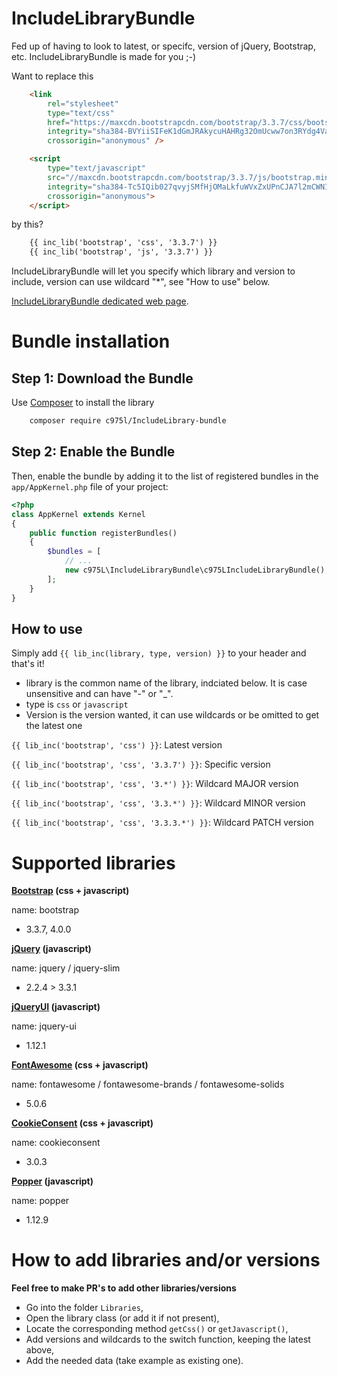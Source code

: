 IncludeLibraryBundle
====================

Fed up of having to look to latest, or specifc, version of jQuery, Bootstrap, etc. IncludeLibraryBundle is made for you ;-)

Want to replace this
```html
    <link
        rel="stylesheet"
        type="text/css"
        href="https://maxcdn.bootstrapcdn.com/bootstrap/3.3.7/css/bootstrap.min.css"
        integrity="sha384-BVYiiSIFeK1dGmJRAkycuHAHRg32OmUcww7on3RYdg4Va+PmSTsz/K68vbdEjh4u"
        crossorigin="anonymous" />

    <script
        type="text/javascript"
        src="//maxcdn.bootstrapcdn.com/bootstrap/3.3.7/js/bootstrap.min.js"
        integrity="sha384-Tc5IQib027qvyjSMfHjOMaLkfuWVxZxUPnCJA7l2mCWNIpG9mGCD8wGNIcPD7Txa"
        crossorigin="anonymous">
    </script>
```

by this?
```html
    {{ inc_lib('bootstrap', 'css', '3.3.7') }}
    {{ inc_lib('bootstrap', 'js', '3.3.7') }}
```

IncludeLibraryBundle will let you specify which library and version to include, version can use wildcard "*", see "How to use" below.

[IncludeLibraryBundle dedicated web page](https://975l.com/en/pages/include-library-bundle).

Bundle installation
===================

Step 1: Download the Bundle
---------------------------
Use [Composer](https://getcomposer.org) to install the library
```bash
    composer require c975l/IncludeLibrary-bundle
```

Step 2: Enable the Bundle
-------------------------
Then, enable the bundle by adding it to the list of registered bundles in the `app/AppKernel.php` file of your project:

```php
<?php
class AppKernel extends Kernel
{
    public function registerBundles()
    {
        $bundles = [
            // ...
            new c975L\IncludeLibraryBundle\c975LIncludeLibraryBundle(),
        ];
    }
}
```

How to use
----------
Simply add `{{ lib_inc(library, type, version) }}` to your header and that's it!
- library is the common name of the library, indciated below. It is case unsensitive and can have "-" or "_".
- type is `css` or `javascript`
- Version is the version wanted, it can use wildcards or be omitted to get the latest one

`{{ lib_inc('bootstrap', 'css') }}`: Latest version

`{{ lib_inc('bootstrap', 'css', '3.3.7') }}`: Specific version

`{{ lib_inc('bootstrap', 'css', '3.*') }}`: Wildcard MAJOR version

`{{ lib_inc('bootstrap', 'css', '3.3.*') }}`: Wildcard MINOR version

`{{ lib_inc('bootstrap', 'css', '3.3.3.*') }}`: Wildcard PATCH version

Supported libraries
===================

**[Bootstrap](http://getbootstrap.com) (css + javascript)**

name: bootstrap

- 3.3.7, 4.0.0

**[jQuery](https://jquery.com) (javascript)**

name: jquery / jquery-slim

- 2.2.4 > 3.3.1

**[jQueryUI](https://jquery.com/ui) (javascript)**

name: jquery-ui

- 1.12.1

**[FontAwesome](https://fontawesome.com) (css + javascript)**

name: fontawesome / fontawesome-brands / fontawesome-solids

- 5.0.6

**[CookieConsent](https://cookieconsent.insites.com/) (css + javascript)**

name: cookieconsent

- 3.0.3

**[Popper](https://popper.js.org) (javascript)**

name: popper

- 1.12.9

How to add libraries and/or versions
====================================
**Feel free to make PR's to add other libraries/versions**

- Go into the folder `Libraries`,
- Open the library class (or add it if not present),
- Locate the corresponding method `getCss()` or `getJavascript()`,
- Add versions and wildcards to the switch function, keeping the latest above,
- Add the needed data (take example as existing one).
